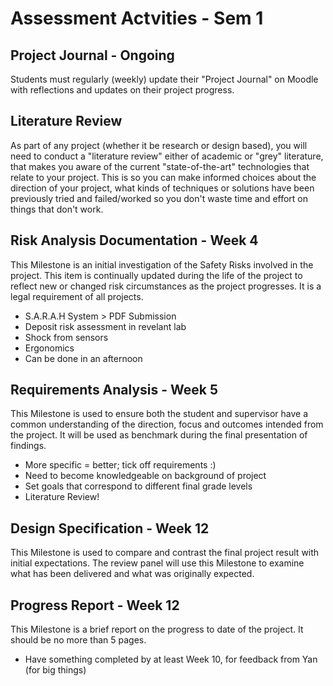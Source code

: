 # Assessment Actvities - Sem 1

## Project Journal - Ongoing

Students must regularly (weekly) update their "Project Journal" on Moodle with reflections and updates on their project progress.

## Literature Review

As part of any project (whether it be research or design based), you will need to conduct a "literature review" either of academic or "grey" literature, that makes you aware of the current "state-of-the-art" technologies that relate to your project. This is so you can make informed choices about the direction of your project, what kinds of techniques or solutions have been previously tried and failed/worked so you don't waste time and effort on things that don't work.

## Risk Analysis Documentation - Week 4

This Milestone is an initial investigation of the Safety Risks involved in the project. This item is continually updated during the life of the project to reflect new or changed risk circumstances as the project progresses. It is a legal requirement of all projects.

* S.A.R.A.H System > PDF Submission
* Deposit risk assessment in revelant lab
* Shock from sensors
* Ergonomics
* Can be done in an afternoon

## Requirements Analysis - Week 5

This Milestone is used to ensure both the student and supervisor have a common understanding of the direction, focus and outcomes intended from the project. It will be used as benchmark during the final presentation of findings.

* More specific = better; tick off requirements :)
* Need to become knowledgeable on background of project
* Set goals that correspond to different final grade levels
* Literature Review!

## Design Specification - Week 12

This Milestone is used to compare and contrast the final project result with initial expectations. The review panel will use this Milestone to examine what has been delivered and what was originally expected.

## Progress Report - Week 12

This Milestone is a brief report on the progress to date of the project. It should be no more than 5 pages.

* Have something completed by at least Week 10, for feedback from Yan (for big things)
